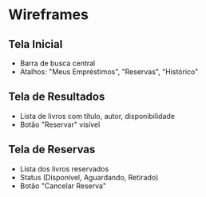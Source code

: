# Wireframes

## Tela Inicial
- Barra de busca central
- Atalhos: "Meus Empréstimos", "Reservas", "Histórico"

## Tela de Resultados
- Lista de livros com título, autor, disponibilidade
- Botão "Reservar" visível

## Tela de Reservas
- Lista dos livros reservados
- Status (Disponível, Aguardando, Retirado)
- Botão "Cancelar Reserva"

